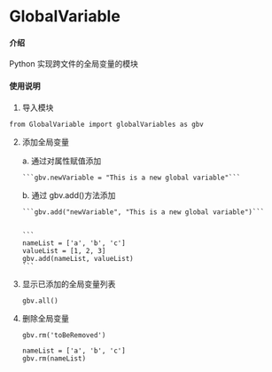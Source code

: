 # GlobalVariable

#### 介绍
Python 实现跨文件的全局变量的模块


#### 使用说明




1.  导入模块

```
from GlobalVariable import globalVariables as gbv
```

2.  添加全局变量

    a.  通过对属性赋值添加

        ```gbv.newVariable = "This is a new global variable"```

    b.  通过 gbv.add()方法添加

        ```gbv.add("newVariable", "This is a new global variable")```

        
        ```
        nameList = ['a', 'b', 'c']
        valueList = [1, 2, 3]
        gbv.add(nameList, valueList)
        ```

3.  显示已添加的全局变量列表
    
    `gbv.all()`


4.  删除全局变量

    `gbv.rm('toBeRemoved')`


    ```
    nameList = ['a', 'b', 'c']
    gbv.rm(nameList)
    ```    
